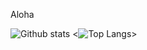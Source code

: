 Aloha 

![Github stats](https://github-readme-stats.vercel.app/api?username=HPieniazek&show_icons=true&bg_color=0D1117&theme=radical&hide_border=true&count_private=true)
<![Top Langs](https://github-readme-stats.vercel.app/api/top-langs/?username=HPieniazek&show_icons=true&bg_color=0D1117&theme=radical&hide_border=true&count_private=true)>


<!---
HPieniazek/HPieniazek is a ✨ special ✨ repository because its `README.md` (this file) appears on your GitHub profile.
You can click the Preview link to take a look at your changes.
--->
